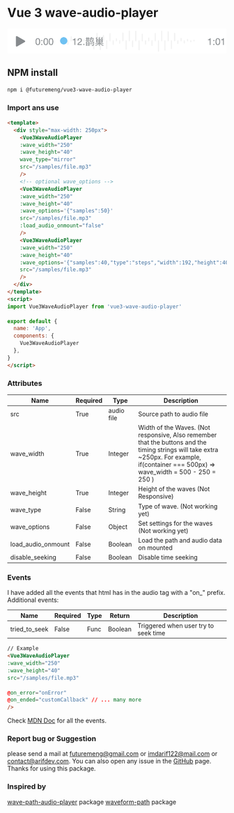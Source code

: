 <!--
 * @Author: be_loving@163.com 
 * @Date: 2024-10-22 18:49:23
 * @LastEditors: be_loving@163.com 
 * @LastEditTime: 2024-10-28 13:35:12
 * @FilePath: /vue3-wave-audio-player/README.md
 * @Description: 这是默认设置,请设置`customMade`, 打开koroFileHeader查看配置 进行设置: https://github.com/OBKoro1/koro1FileHeader/wiki/%E9%85%8D%E7%BD%AE
-->
# Vue 3 wave-audio-player

![Image demo](https://github.com/futuremeng/vue3-wave-audio-player/raw/master/preview.png)

## NPM install

``` sh
npm i @futuremeng/vue3-wave-audio-player
```

### Import ans use

``` html
<template>
  <div style="max-width: 250px">
    <Vue3WaveAudioPlayer
    :wave_width="250"
    :wave_height="40"
    wave_type="mirror"
    src="/samples/file.mp3"
    />  
    <!-- optional wave_options -->
    <Vue3WaveAudioPlayer
    :wave_width="250"
    :wave_height="40"
    :wave_options='{"samples":50}' 
    src="/samples/file.mp3"
    :load_audio_onmount="false"
    />  
    <Vue3WaveAudioPlayer
    :wave_width="250"
    :wave_height="40"
    :wave_options='{"samples":40,"type":"steps","width":192,"height":40}'
    src="/samples/file.mp3"
    />   
  </div>
</template>
<script>
import Vue3WaveAudioPlayer from 'vue3-wave-audio-player'

export default {
  name: 'App',
  components: {
    Vue3WaveAudioPlayer
  },
}
</script>
```

### Attributes

Name | Required | Type | Description
--- | --- | --- | ---
src | True | audio file | Source path to audio file
wave_width | True | Integer | Width of the Waves. (Not responsive, Also remember that the buttons and the timing strings will take extra ~250px. For example, if(container === 500px) => wave_width = 500 - 250 = 250  )
wave_height | True | Integer | Height of the waves (Not Responsive)
wave_type | False | String | Type of wave. (Not working yet)
wave_options | False | Object | Set settings for the waves (Not working yet)
load_audio_onmount | False | Boolean | Load the path and audio data on mounted
disable_seeking | False | Boolean | Disable time seeking

### Events

I have added all the events that html has in the audio tag with a "on_" prefix.
Additional events:

Name | Required | Type | Return | Description
--- | --- | --- | --- | ---  
tried_to_seek | False | Func  | Boolean | Triggered when user try to seek time

``` html
// Example 
<Vue3WaveAudioPlayer
:wave_width="250"
:wave_height="40"
src="/samples/file.mp3"

@on_error="onError"
@on_ended="customCallback" // ... many more
/> 
```

Check [MDN Doc](https://developer.mozilla.org/en-US/docs/Web/HTML/Element/audio) for all the events.

### Report bug or Suggestion

please send a mail at <futuremeng@gmail.com> or <imdarif122@mail.com> or <contact@arifdev.com>.
You can also open any issue in the [GitHub](https://github.com/futuremeng/vue3-wave-audio-player) page. Thanks for using this package.

### Inspired by

[wave-path-audio-player](https://www.npmjs.com/package/wave-audio-path-player) package
[waveform-path](https://jerosoler.github.io/waveform-path) package
